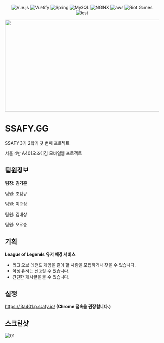 <p align="center">
    <img alt="Vue.js" src="https://img.shields.io/badge/Front--end-Vue.js-4FC08D?logo=vue.js">
    <img alt="Vuetify" src="https://img.shields.io/badge/Design-Vuetify-1867C0?logo=vuetify">
    <img alt="Spring" src="https://img.shields.io/badge/Back--end-Spring-6DB33F?logo=spring">
    <img alt="MySQL" src="https://img.shields.io/badge/DB-MySQL-4479A1?logo=mysql">
    <img alt="NGINX" src="https://img.shields.io/badge/Web%20Server-NGINX-269539?logo=nginx">
    <img alt ="aws" src="https://img.shields.io/badge/Cloud-aws%20EC2-232F3E?logo=amazon-aws">
    <img alt="Riot Games" src="https://img.shields.io/badge/Game%20API-Riot%20Games-D32936?logo=riot-games">
    <img alt="test" src="https://img.shields.io/github/last-commit/beygee/survive">
</p>

<p align="center">
    <img src="/uploads/02c797fc6128e263b54a3c915da9464f/로고_1.png"  width="600" height="300">
</p>

# SSAFY.GG 

SSAFY 3기 2학기 첫 번째 프로젝트 

서울 4반 A401오조이김 모바일웹 프로젝트



## 팀원정보

**팀장: 김기훈**

팀원: 조범규

팀원: 이준상

팀원: 김태상

팀원: 오우승



## 기획

**League of Legends 유저 매칭 서비스** 

* 리그 오브 레전드 게임을 같이 할 사람을 모집하거나 찾을 수 있습니다.
* 악성 유저는 신고할 수 있습니다.
*  간단한 게시글을 볼 수 있습니다.



## 실행

https://i3a401.p.ssafy.io/   **(Chrome 접속을 권장합니다.)**



## 스크린샷

![01](/uploads/c006b61f09f3dacf960f230cc4dbaa13/01.png)


